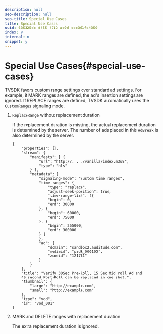 ```yaml
---
description: null
seo-description: null
seo-title: Special Use Cases
title: Special Use Cases
uuid: 635325dc-d455-4712-ac0d-cec361fe4350
index: y
internal: n
snippet: y
---
```


# Special Use Cases{#special-use-cases}

TVSDK favors custom range settings over standard ad settings. For example, if MARK ranges are defined, the ad's insertion settings are ignored. If REPLACE ranges are defined, TVSDK automatically uses the `CustomRanges` signaling mode. 

1. `ReplaceRange` without replacement duration

   If the replacement duration is missing, the actual replacement duration is determined by the server. The number of ads placed in this `AdBreak` is also determined by the server. 

   ```
   {
       "properties": [],
       "stream": {
           "manifests": [ {
               "url": "http://. . ./vanilla/index.m3u8",
               "type": "hls"
           } ],
           "metadata": {
               "signaling-mode": "custom time ranges",
               "time-ranges": {
                   "type": "replace",
                   "adjust-seek-position": true,
                   "time-range-list": [{
                   "begin": 0,
                   "end": 30000
               }, {
                   "begin": 60000,
                   "end": 75000
               }, {
                   "begin": 255000,
                   "end": 300000
               } ]
               },
               "ad": {             
                   "domain": "sandbox2.auditude.com",
                   "mediaid": "psdk_000105",
                   "zoneid": "121781"
               }     
           }
       },
       "title": "Verify 30Sec Pre-Roll, 15 Sec Mid roll Ad and 
       45 second Post-Roll can be replaced in one shot.",
       "thumbnail": {
           "large": "http://example.com",
           "small": "http://example.com"
       },
       "type": "vod",
       "id": "vod_001"
   }
   
   ```

1. MARK and DELETE ranges with replacement duration

   The extra replacement duration is ignored.
